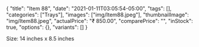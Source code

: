 {
    "title": "Item 88",
    "date": "2021-01-11T03:05:54-05:00",
    "tags": [],
    "categories": ["Trays"],
    "images": ["img/Item88.jpeg"],
    "thumbnailImage": "img/Item88.jpeg",
    "actualPrice": "₹ 850.00",
    "comparePrice": "",
    "inStock": true,
    "options": {},
    "variants": []
}


Size: 14 inches x 8.5 inches